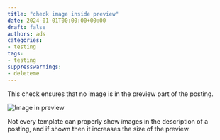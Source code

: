 ```yaml
---
title: "check image inside preview"
date: 2024-01-01T00:00:00+00:00
draft: false
authors: ads
categories:
- testing
tags:
- testing
suppresswarnings:
- deleteme
---
```


This check ensures that no image is in the preview part of the posting.

![Image in preview](testing.png "Image in preview")

<!--more-->

Not every template can properly show images in the description of a posting, and if shown then it increases the size of the preview.
